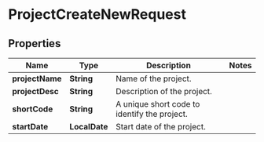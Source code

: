 

# ProjectCreateNewRequest


## Properties

| Name | Type | Description | Notes |
|------------ | ------------- | ------------- | -------------|
|**projectName** | **String** | Name of the project. |  |
|**projectDesc** | **String** | Description of the project. |  |
|**shortCode** | **String** | A unique short code to identify the project. |  |
|**startDate** | **LocalDate** | Start date of the project. |  |



